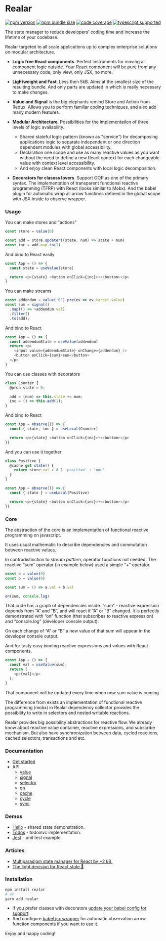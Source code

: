 # Realar

[![npm version](https://img.shields.io/npm/v/realar?style=flat-square)](https://www.npmjs.com/package/realar) [![npm bundle size](https://img.shields.io/bundlephobia/minzip/realar?style=flat-square)](https://bundlephobia.com/result?p=realar) [![code coverage](https://img.shields.io/coveralls/github/betula/realar?style=flat-square)](https://coveralls.io/github/betula/realar) [![typescript supported](https://img.shields.io/npm/types/typescript?style=flat-square)](./src/index.ts)

The state manager to reduce developers' coding time and increase the lifetime of your codebase.

Realar targeted to all scale applications up to complex enterprise solutions on modular architecture.

- __Logic free React components__. Perfect instruments for moving all component logic outside. Your React component will be pure from any unnecessary code, only view, only JSX, no more.

- __Lightweight and Fast__. Less then 5kB. Aims at the smallest size of the resulting bundle. And only parts are updated in which is really necessary to make changes.

- __Value and Signal__ is the big elephants remind Store and Action from Redux. Allows you to perform familiar coding techniques, and also add many modern features.

- __Modular Architecture__. Possibilities for the implementation of three levels of logic availability.
  - Shared stateful logic pattern (known as "service") for decomposing applications logic to separate independent or one direction dependent modules with global accessibility.
  - Declaration one scope and use as many reactive values as you want without the need to define a new React context for each changeable value with context level accessibility.
  - And enjoy clean React components with local logic decomposition.

- __Decorators for clasess lovers__. Support OOP as one of the primary syntax. The implementation of transparent functional reactive programming (TFRP) with React (looks similar to Mobx). And the babel plugin for automatic wrap all arrow functions defined in the global scope with JSX inside to observe wrapper.


### Usage

You can make stores and "actions"

```javascript
const store = value(0)

const add = store.updater((state, num) => state + num)
const inc = add.map.to(1)
```

And bind to React easily

```javascript
const App = () => {
  const state = useValue(store)

  return <p>{state} <button onClick={inc}>+</button></p>
}
```

You can make streams

```javascript
const addendum = value('0').pre(ev => ev.target.value)
const sum = signal()
  .map(() => +addendum.val)
  .filter()
  .to(add);
```

And bind to React

```javascript
const App = () => {
  const addendumState = useValue(addendum)
  return <p>
    <input value={addendumState} onChange={addendum} />
    <button onClick={sum}>sum</button>
  </p>
}
```

You can use classes with decorators

```javascript
class Counter {
  @prop state = 0;

  add = (num) => this.state += num;
  inc = () => this.add(1);
}
```

And bind to React

```javascript
const App = observe(() => {
  const { state, inc } = useLocal(Counter)

  return <p>{state} <button onClick={inc}>+</button></p>
})
```

And you can use it together

```javascript
class Positive {
  @cache get state() {
    return store.val > 0 ? 'positive' : 'non'
  }
}

const App = observe(() => {
  const { state } = useLocal(Positive)

  return <p>{state} <button onClick={inc}>+</button></p>
})
```


### Core

The abstraction of the core is an implementation of functional reactive programming on javascript.

It uses usual mathematic to describe dependencies and commutation between reactive values.

In contradistinction to _stream pattern_, operator functions not needed. The reactive “sum” operator (in example below) used a simple “+” operator.

```javascript
const a = value(0)
const b = value(0)

const sum = () => a.val + b.val

on(sum, console.log)
```

That code has a graph of dependencies inside. “sum” - reactive expression depends from “A” and “B”, and will react if “A” or “B” changed. It is perfectly demonstrated with “on” function (that subscribes to reactive expression) and “console.log” (developer console output).

On each change of “A” or “B” a new value of that sum will appear in the developer console output.

And for tasty easy binding reactive expressions and values with React components.

```javascript
const App = () => {
  const val = useValue(sum);
  return (
    <p>{val}</p>
  );
}
```

That component will be updated every time when new sum value is coming.

The difference from exists an implementation of functional reactive programming (mobx) in Realar dependency collector provides the possibility to write in selectors and nested writable reactions.

Realar provides big possibility abstractions for reactive flow. We already know about reactive value container, reactive expressions, and subscribe mechanism. But also have synchronization between data, cycled reactions, cached selectors, transactions and etc.



### Documentation

- [Get started](./docs/get-started.md)
- API
  - [value](./docs/api.md)
  - [signal](./docs/api.md)
  - [selector](./docs/api.md)
  - [on](./docs/api.md)
  - [cache](./docs/api.md)
  - [cycle](./docs/api.md)
  - [sync](./docs/api.md)


### Demos

+ [Hello](https://github.com/realar-project/hello) - shared state demonstration.
+ [Todos](https://github.com/realar-project/todos) - todomvc implementation.
+ [Jest](https://github.com/realar-project/jest) - unit test example.


### Articles

+ [Multiparadigm state manager for React by ~2 kB.](https://dev.to/betula/multiparadigm-state-manager-for-react-by-2-kb-4kh1)
+ [The light decision for React state 👋](https://dev.to/betula/new-minimalistic-react-state-manager-3o39)


### Installation

```bash
npm install realar
# or
yarn add realar
```

- If you prefer classes with decorators [update your babel config for support](https://babeljs.io/docs/en/babel-plugin-proposal-decorators).
- And configure [babel jsx wrapper](https://github.com/betula/babel-plugin-realar) for automatic observation arrow function components if you want to use it.


Enjoy and happy coding!

